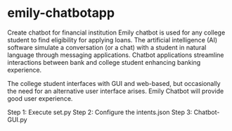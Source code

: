 # emily-chatbotapp
Create chatbot for financial institution
Emily chatbot is used for any college student to find eligibility for applying loans. The artificial intelligence (AI) software simulate a conversation (or a chat) with a student in natural language through messaging applications.
Chatbot applications streamline interactions between bank and college student enhancing banking experience.

The college student interfaces with GUI and web-based, but occasionally the need for an alternative user interface arises. Emily Chatbot will provide good user experience.


Step 1: Execute set.py
Step 2: Configure the intents.json
Step 3: Chatbot-GUI.py
